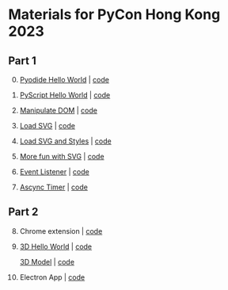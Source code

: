 # Materials for PyCon Hong Kong 2023

## Part 1

0. [Pyodide Hello World](https://scottykwok.github.io/fun-with-python-javascript/00_Pyodide_HelloWorld.html) | [code](00_Pyodide_HelloWorld.html)

1. [PyScript Hello World](https://scottykwok.github.io/fun-with-python-javascript/01_PyScript_HelloWorld.html) | [code](01_PyScript_HelloWorld.html)

2. [Manipulate DOM](https://scottykwok.github.io/fun-with-python-javascript/02_Manipulate_DOM.html) | [code](02_Manipulate_DOM.html)

3. [Load SVG](https://scottykwok.github.io/fun-with-python-javascript/03_Load_SVG.html) | [code](03_Load_SVG.html)

4. [Load SVG and Styles](https://scottykwok.github.io/fun-with-python-javascript/04_Load_SVG_and_Styles.html) | [code](04_Load_SVG_and_Styles.html)

5. [More fun with SVG](https://scottykwok.github.io/fun-with-python-javascript/05_More_fun_with_SVG.html) | [code](05_More_fun_with_SVG.html)

6. [Event Listener](https://scottykwok.github.io/fun-with-python-javascript/06_AddEventListener.html) | [code](06_AddEventListener.html)

7. [Ascync Timer](https://scottykwok.github.io/fun-with-python-javascript/07_Timer_Async.html) | [code](07_Timer_Async.html)

## Part 2

8. Chrome extension | [code](08_chrome_extension/manifest.json)

9. [3D Hello World](https://scottykwok.github.io/fun-with-python-javascript/09_Three_Js/HelloWorld.html) | [code](09_Three_Js/HelloWorld.html)

   [3D Model](https://scottykwok.github.io/fun-with-python-javascript/09_Three_Js/Load_GLTF.html) | [code](09_Three_Js/Load_GLTF.html)

10. Electron App | [code](10_Electron_js/)
